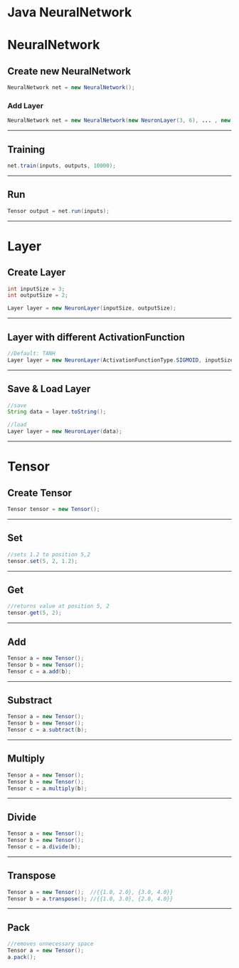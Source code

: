 # Java NeuralNetwork

# NeuralNetwork
## Create new NeuralNetwork

```JAVA 
NeuralNetwork net = new NeuralNetwork();
```

### Add Layer

```JAVA 
NeuralNetwork net = new NeuralNetwork(new NeuronLayer(3, 6), ... , new NeuronLayer(6, 1));
```

***
## Training
```JAVA
net.train(inputs, outputs, 10000);
```

***

## Run

```JAVA
Tensor output = net.run(inputs);
```

***

# Layer

## Create Layer
```JAVA
int inputSize = 3;
int outputSize = 2;

Layer layer = new NeuronLayer(inputSize, outputSize);
```
***
## Layer with different ActivationFunction
```JAVA
//Default: TANH
Layer layer = new NeuronLayer(ActivationFunctionType.SIGMOID, inputSize, outputSize);
```
***
## Save & Load Layer
```JAVA
//save
String data = layer.toString();
```
```JAVA
//load
Layer layer = new NeuronLayer(data);
```
***

# Tensor
## Create Tensor
```JAVA
Tensor tensor = new Tensor();
```
***
## Set
```JAVA
//sets 1.2 to position 5,2
tensor.set(5, 2, 1.2);
```
***
## Get
```JAVA
//returns value at position 5, 2
tensor.get(5, 2);
```
***
## Add
```JAVA
Tensor a = new Tensor();
Tensor b = new Tensor();
Tensor c = a.add(b);
```
***
## Substract
```JAVA
Tensor a = new Tensor();
Tensor b = new Tensor();
Tensor c = a.subtract(b);
```
***
## Multiply
```JAVA
Tensor a = new Tensor();
Tensor b = new Tensor();
Tensor c = a.multiply(b);
```
***
## Divide
```JAVA
Tensor a = new Tensor();
Tensor b = new Tensor();
Tensor c = a.divide(b);
```
***
## Transpose
```JAVA
Tensor a = new Tensor();  //{{1.0, 2.0}, {3.0, 4.0}}
Tensor b = a.transpose(); //{{1.0, 3.0}, {2.0, 4.0}}
```
***
## Pack
```JAVA
//removes unnecessary space
Tensor a = new Tensor();
a.pack();
```
